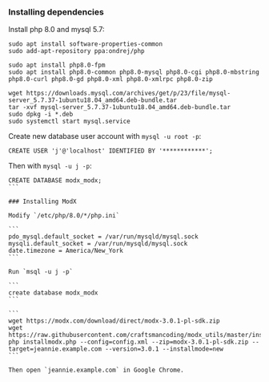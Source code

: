 ### Installing dependencies

Install php 8.0 and mysql 5.7:

```
sudo apt install software-properties-common
sudo add-apt-repository ppa:ondrej/php

sudo apt install php8.0-fpm
sudo apt install php8.0-common php8.0-mysql php8.0-cgi php8.0-mbstring php8.0-curl php8.0-gd php8.0-xml php8.0-xmlrpc php8.0-zip

wget https://downloads.mysql.com/archives/get/p/23/file/mysql-server_5.7.37-1ubuntu18.04_amd64.deb-bundle.tar
tar -xvf mysql-server_5.7.37-1ubuntu18.04_amd64.deb-bundle.tar
sudo dpkg -i *.deb
sudo systemctl start mysql.service
```

Create new database user account with `mysql -u root -p`:

```
CREATE USER 'j'@'localhost' IDENTIFIED BY '************';
```

Then with `mysql -u j -p`:

````
CREATE DATABASE modx_modx;
```

### Installing ModX

Modify `/etc/php/8.0/*/php.ini`

```
pdo_mysql.default_socket = /var/run/mysqld/mysql.sock
mysqli.default_socket = /var/run/mysqld/mysql.sock
date.timezone = America/New_York
```

Run `msql -u j -p`

```
create database modx_modx
```

```
wget https://modx.com/download/direct/modx-3.0.1-pl-sdk.zip
wget https://raw.githubusercontent.com/craftsmancoding/modx_utils/master/installmodx.php
php installmodx.php --config=config.xml --zip=modx-3.0.1-pl-sdk.zip --target=jeannie.example.com --version=3.0.1 --installmode=new
```

Then open `jeannie.example.com` in Google Chrome.
